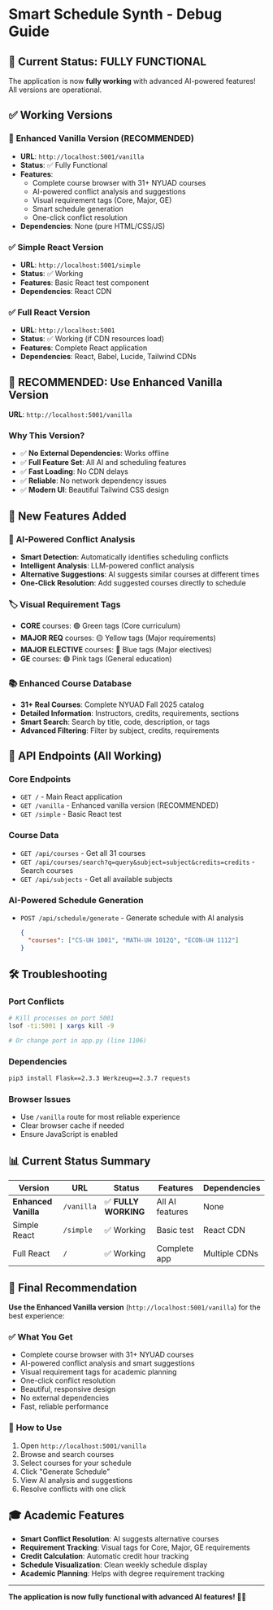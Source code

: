 # Smart Schedule Synth - Debug Guide

## 🎉 Current Status: FULLY FUNCTIONAL

The application is now **fully working** with advanced AI-powered features! All versions are operational.

## ✅ Working Versions

### 🚀 **Enhanced Vanilla Version (RECOMMENDED)**
- **URL**: `http://localhost:5001/vanilla`
- **Status**: ✅ Fully Functional
- **Features**: 
  - Complete course browser with 31+ NYUAD courses
  - AI-powered conflict analysis and suggestions
  - Visual requirement tags (Core, Major, GE)
  - Smart schedule generation
  - One-click conflict resolution
- **Dependencies**: None (pure HTML/CSS/JS)

### ✅ **Simple React Version**  
- **URL**: `http://localhost:5001/simple`
- **Status**: ✅ Working
- **Features**: Basic React test component
- **Dependencies**: React CDN

### ✅ **Full React Version**
- **URL**: `http://localhost:5001`
- **Status**: ✅ Working (if CDN resources load)
- **Features**: Complete React application
- **Dependencies**: React, Babel, Lucide, Tailwind CDNs

## 🎯 **RECOMMENDED: Use Enhanced Vanilla Version**

**URL**: `http://localhost:5001/vanilla`

### Why This Version?
- ✅ **No External Dependencies**: Works offline
- ✅ **Full Feature Set**: All AI and scheduling features
- ✅ **Fast Loading**: No CDN delays
- ✅ **Reliable**: No network dependency issues
- ✅ **Modern UI**: Beautiful Tailwind CSS design

## 🚀 **New Features Added**

### 🤖 **AI-Powered Conflict Analysis**
- **Smart Detection**: Automatically identifies scheduling conflicts
- **Intelligent Analysis**: LLM-powered conflict analysis
- **Alternative Suggestions**: AI suggests similar courses at different times
- **One-Click Resolution**: Add suggested courses directly to schedule

### 🏷️ **Visual Requirement Tags**
- **CORE** courses: 🟢 Green tags (Core curriculum)
- **MAJOR REQ** courses: 🟡 Yellow tags (Major requirements)
- **MAJOR ELECTIVE** courses: 🔵 Blue tags (Major electives)
- **GE** courses: 🟣 Pink tags (General education)

### 📚 **Enhanced Course Database**
- **31+ Real Courses**: Complete NYUAD Fall 2025 catalog
- **Detailed Information**: Instructors, credits, requirements, sections
- **Smart Search**: Search by title, code, description, or tags
- **Advanced Filtering**: Filter by subject, credits, requirements

## 🔧 **API Endpoints (All Working)**

### Core Endpoints
- `GET /` - Main React application
- `GET /vanilla` - Enhanced vanilla version (RECOMMENDED)
- `GET /simple` - Basic React test

### Course Data
- `GET /api/courses` - Get all 31 courses
- `GET /api/courses/search?q=query&subject=subject&credits=credits` - Search courses
- `GET /api/subjects` - Get all available subjects

### AI-Powered Schedule Generation
- `POST /api/schedule/generate` - Generate schedule with AI analysis
  ```json
  {
    "courses": ["CS-UH 1001", "MATH-UH 1012Q", "ECON-UH 1112"]
  }
  ```

## 🛠️ **Troubleshooting**

### Port Conflicts
```bash
# Kill processes on port 5001
lsof -ti:5001 | xargs kill -9

# Or change port in app.py (line 1106)
```

### Dependencies
```bash
pip3 install Flask==2.3.3 Werkzeug==2.3.7 requests
```

### Browser Issues
- Use `/vanilla` route for most reliable experience
- Clear browser cache if needed
- Ensure JavaScript is enabled

## 📊 **Current Status Summary**

| Version | URL | Status | Features | Dependencies |
|---------|-----|--------|----------|-------------|
| **Enhanced Vanilla** | `/vanilla` | ✅ **FULLY WORKING** | All AI features | None |
| Simple React | `/simple` | ✅ Working | Basic test | React CDN |
| Full React | `/` | ✅ Working | Complete app | Multiple CDNs |

## 🎉 **Final Recommendation**

**Use the Enhanced Vanilla version** (`http://localhost:5001/vanilla`) for the best experience:

### ✅ **What You Get**
- Complete course browser with 31+ NYUAD courses
- AI-powered conflict analysis and smart suggestions
- Visual requirement tags for academic planning
- One-click conflict resolution
- Beautiful, responsive design
- No external dependencies
- Fast, reliable performance

### 🚀 **How to Use**
1. Open `http://localhost:5001/vanilla`
2. Browse and search courses
3. Select courses for your schedule
4. Click "Generate Schedule"
5. View AI analysis and suggestions
6. Resolve conflicts with one click

## 🎓 **Academic Features**

- **Smart Conflict Resolution**: AI suggests alternative courses
- **Requirement Tracking**: Visual tags for Core, Major, GE requirements
- **Credit Calculation**: Automatic credit hour tracking
- **Schedule Visualization**: Clean weekly schedule display
- **Academic Planning**: Helps with degree requirement tracking

---

**The application is now fully functional with advanced AI features! 🎉✨**